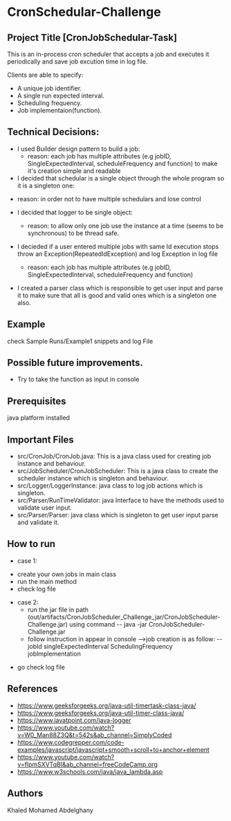 # CronSchedular-Challenge
## Project Title [CronJobSchedular-Task]

This is an in-process cron scheduler that accepts a job and executes it periodically and save job excution time in log file.

Clients are able to specify:
* A unique job identifier.
* A single run expected interval.
* Scheduling frequency.
* Job implementaion(function).

## Technical Decisions:
* I used Builder design pattern to build a job:
  - reason: each job has multiple attributes (e.g jobID, SingleExpectedInterval, scheduleFrequency and function) to make it's creation simple and readable
*  I decided that schedular is a single object through the whole program so it is a singleton one:
  - reason: in order not to have multiple schedulars and lose control

* I decided that logger to be single object:
  - reason: to allow only one job use the instance at a time (seems to be synchronous) to be thread safe.

* I decieded if a user entered multiple jobs with same Id execution stops throw an Exception(RepeatedIdException) and log Exception in log file
  - reason: each job has multiple attributes (e.g jobID, SingleExpectedInterval, scheduleFrequency and function)

* I created a parser class which is responsible to get user input and parse it to make sure that all is good and valid ones which is a singleton one also.
  
## Example
check Sample Runs/Example1 snippets and log File

## Possible future improvements.
* Try to take the function as input in console

## Prerequisites
java platform installed

## Important Files

 * src/CronJob/CronJob.java: This is a java class used for creating job instance and behaviour.
 * src/JobScheduler/CronJobScheduler: This is a java class to create the scheduler instance which is singleton and behaviour.
 * src/Logger/LoggerInstance: java class to log job actions which is singleton.
 * src/Parser/RunTimeValidator: java Interface to have the methods used to validate user input.
 * src/Parser/Parser: java class which is singleton to get user input parse and validate it.
 
## How to run
* case 1:
 - create your own jobs in main class
 - run the main method
 - check log file
 
* case 2:
  - run the jar file in path (out/artifacts/CronJobScheduler_Challenge_jar/CronJobScheduler-Challenge.jar) using command
      -- java -jar CronJobScheduler-Challenge.jar
  - follow instruction in appear in console
    -->job creation is as follow:
      -- jobId singleExpectedInterval SchedulingFrequency jobImplementation 
 - go check log file

## References 
 *  https://www.geeksforgeeks.org/java-util-timertask-class-java/
 *  https://www.geeksforgeeks.org/java-util-timer-class-java/
 *  https://www.javatpoint.com/java-logger
 *  https://www.youtube.com/watch?v=W0_Man88Z3Q&t=542s&ab_channel=SimplyCoded
 *  https://www.codegrepper.com/code-examples/javascript/javascript+smooth+scroll+to+anchor+element
 * https://www.youtube.com/watch?v=flpmSXVTqBI&ab_channel=freeCodeCamp.org
 * https://www.w3schools.com/java/java_lambda.asp

## Authors
 Khaled Mohamed Abdelghany
